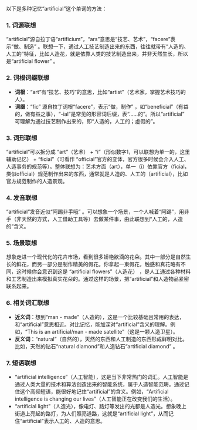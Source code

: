 以下是多种记忆“artificial”这个单词的方法：

### 1. 词源联想
“artificial”源自拉丁语“artificium”，“ars”意思是“技艺、艺术”，“facere”表示“做、制造” 。联想一下，通过人工技艺制造出来的东西，往往就带有“人造的、人工的”特征，比如人造花，就是依靠人类的技艺制造出来，并非天然生长，所以是“artificial flower” 。

### 2. 词根词缀联想
 - **词根**：“art”有“技艺、技巧”的意思，比如“artist”（艺术家，掌握艺术技巧的人）。
 - **词缀**：“fic” 源自拉丁词根“facere”，表示“做，制作” ，如“beneficial”（有益的，做有益之事），“-ial”是常见的形容词后缀，表“……的”。所以“artificial” 可理解为通过技艺制作出来的，即“人造的，人工的；虚假的”。

### 3. 词形联想
“artificial”可以拆分成 “art”（艺术） + “i”（形似数字1，可以联想为单一的，这里辅助记忆） + “ficial”（可看作 “official”官方的变体，官方很多时候会介入人工、人造事务的规范等）。整体联想为：艺术方面（art），单一（i）依靠官方（ficial，类似official）规范制作出来的东西，通常就是人造的、人工的（artificial），比如官方规范制作的人造景观。

### 4. 发音联想
“artificial”发音近似“阿踢非手哦” 。可以想象一个场景，一个人喊着“阿踢”，用非手（非天然的方式，人工借助工具等）去做某件事，由此联想到“人工的，人造的”含义。

### 5. 场景联想
想象走进一个现代化的花卉市场，看到很多娇艳欲滴的花朵。其中一部分是自然生长的鲜花，而另一部分是制作精美的假花。你拿起一束假花，触感和真花略有不同，这时候你会意识到这是 “artificial flowers”（人造花） ，是人工通过各种材料和工艺制造出来模拟真实花朵的。通过这样的场景，把“artificial”和人造物品紧密联系起来。

### 6. 相关词汇联想
 - **近义词**：想到“man - made”（人造的），这是一个比较基础且常用的表达，和“artificial”意思相近。对比记忆，能加深对“artificial”含义的理解。例如，“This is an artificial/man - made satellite”（这是一颗人造卫星）。
 - **反义词**：“natural”（自然的），天然的东西和人工制造的东西形成鲜明对比。比如，天然的钻石“natural diamond”和人造钻石“artificial diamond” 。

### 7. 短语联想
 - “artificial intelligence”（人工智能），这是当下非常热门的词汇。人工智能是通过人类大量的技术和算法创造出来的智能系统，属于人造智能范畴。通过记住这个高频短语，能很好地记住“artificial”的含义。例如，“Artificial intelligence is changing our lives”（人工智能正在改变我们的生活）。
 - “artificial light”（人造光），像电灯、路灯等发出的光都是人造光。想象晚上街道上亮起的路灯，为人们照亮道路，这就是“artificial light”，从而记住“artificial”表示人工的、人造的意思。 